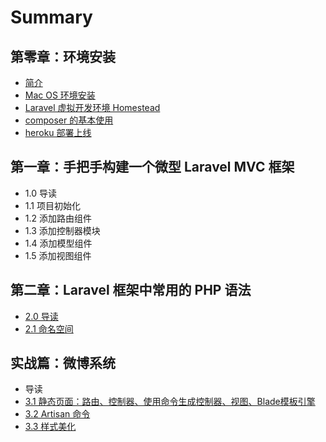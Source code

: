 # Summary

## 第零章：环境安装

* [简介](README.md)
* [Mac OS 环境安装](chapter1.md)
* [Laravel 虚拟开发环境 Homestead](laravel-xu-ni-kai-fa-huan-jing-homestead.md)
* [composer 的基本使用](di-yi-zhang-ff1a-zu-jian-hua-kai-fa-yu-composer-de-shi-yong/composerde-ji-ben-shi-yong.md)
* [heroku 部署上线](heroku-bu-shu.md)

## 第一章：手把手构建一个微型 Laravel MVC 框架

* 1.0 导读
* 1.1 项目初始化
* 1.2 添加路由组件
* 1.3 添加控制器模块
* 1.4 添加模型组件
* 1.5 添加视图组件

## 第二章：Laravel 框架中常用的 PHP 语法

* [2.0 导读](di-er-zhang-ff1a-laravel-kuang-jia-zhong-chang-yong-de-php-yu-fa/20-ben-zhang-dao-du.md)
* [2.1 命名空间](di-er-zhang-ff1a-laravel-kuang-jia-zhong-chang-yong-de-php-yu-fa/21-ming-ming-kong-jian.md)

## 实战篇：微博系统

* 导读
* [3.1  静态页面：路由、控制器、使用命令生成控制器、视图、Blade模板引擎](shi-zhan-pian-ff1a-wei-bo-xi-tong/31-jing-tai-ye-mian.md)
* [3.2 Artisan 命令](shi-zhan-pian-ff1a-wei-bo-xi-tong/32-artisan-ming-ling.md)
* [3.3 样式美化](shi-zhan-pian-ff1a-wei-bo-xi-tong/33-yang-shi-mei-hua.md)

